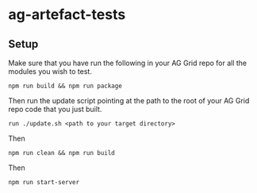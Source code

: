 # ag-artefact-tests

## Setup

Make sure that you have run the following in your AG Grid repo for all the modules you wish to test.

```
npm run build && npm run package
```

Then run the update script pointing at the path to the root of your AG Grid repo code that you just built.

```
run ./update.sh <path to your target directory>
```

Then

```
npm run clean && npm run build
```

Then 

```
npm run start-server
```